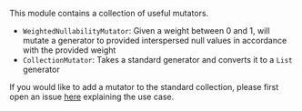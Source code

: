 This module contains a collection of useful mutators.

- `WeightedNullabilityMutator`: Given a weight between 0 and 1, will mutate a generator to provided interspersed null
  values in accordance with the provided weight
- `CollectionMutator`: Takes a standard generator and converts it to a `List` generator

If you would like to add a mutator to the standard collection, please first open an
issue [here](https://github.com/unredundant/satisfaketion/issues) explaining the use case.
